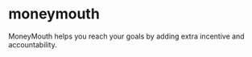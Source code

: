 moneymouth
==========

MoneyMouth helps you reach your goals by adding extra incentive and accountability.
